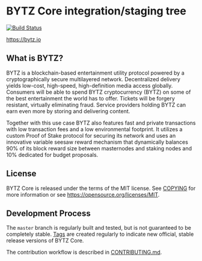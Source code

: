 BYTZ Core integration/staging tree
===================================

[![Build Status](https://travis-ci.org/bytzcurrency/bytz.svg?branch=0.1.03)](https://travis-ci.org/bytzcurrency/bytz)

https://bytz.io

What is BYTZ?
--------------

BYTZ is a blockchain-based entertainment utility protocol powered by a
cryptographically secure multilayered network. Decentralized delivery yields
low-cost, high-speed, high-definition media access globally. Consumers will be
able to spend BYTZ cryptocurrency (BYTZ) on some of the best entertainment the
world has to offer. Tickets will be forgery resistant, virtually eliminating
fraud. Service providers holding BYTZ can earn even more by storing and
delivering content.

Together with this use case BYTZ also features fast and private transactions
with low transaction fees and a low environmental footprint.  It utilizes a
custom Proof of Stake protocol for securing its network and uses an innovative
variable seesaw reward mechanism that dynamically balances 90% of its block
reward size between masternodes and staking nodes and 10% dedicated for budget
proposals.

License
-------

BYTZ Core is released under the terms of the MIT license. See [COPYING](COPYING) for more
information or see https://opensource.org/licenses/MIT.

Development Process
-------------------

The `master` branch is regularly built and tested, but is not guaranteed to be
completely stable. [Tags](https://github.com/bytzcurrency/bytz/tags) are created
regularly to indicate new official, stable release versions of BYTZ Core.

The contribution workflow is described in [CONTRIBUTING.md](CONTRIBUTING.md).
